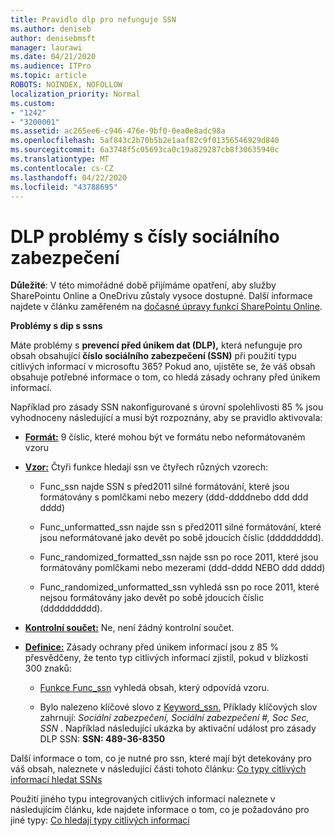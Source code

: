 ```yaml
---
title: Pravidlo dlp pro nefunguje SSN
ms.author: deniseb
author: denisebmsft
manager: laurawi
ms.date: 04/21/2020
ms.audience: ITPro
ms.topic: article
ROBOTS: NOINDEX, NOFOLLOW
localization_priority: Normal
ms.custom:
- "1242"
- "3200001"
ms.assetid: ac265ee6-c946-476e-9bf0-0ea0e8adc98a
ms.openlocfilehash: 5af843c2b70b5b2e1aaf82c9f01356546929d840
ms.sourcegitcommit: 6a3748f5c05693ca0c19a829287cb8f30635940c
ms.translationtype: MT
ms.contentlocale: cs-CZ
ms.lasthandoff: 04/22/2020
ms.locfileid: "43788695"
---
```

# <a name="dlp-issues-with-social-security-numbers"></a>DLP problémy s čísly sociálního zabezpečení

**Důležité**: V této mimořádné době přijímáme opatření, aby služby SharePointu Online a OneDrivu zůstaly vysoce dostupné. Další informace najdete v článku zaměřeném na [dočasné úpravy funkcí SharePointu Online](https://aka.ms/ODSPAdjustments).

**Problémy s dip s ssns**

Máte problémy s **prevencí před únikem dat (DLP),** která nefunguje pro obsah obsahující **číslo sociálního zabezpečení (SSN)** při použití typu citlivých informací v microsoftu 365? Pokud ano, ujistěte se, že váš obsah obsahuje potřebné informace o tom, co hledá zásady ochrany před únikem informací. 
  
Například pro zásady SSN nakonfigurované s úrovní spolehlivosti 85 % jsou vyhodnoceny následující a musí být rozpoznány, aby se pravidlo aktivovala:
  
- **[Formát:](https://docs.microsoft.com/office365/securitycompliance/what-the-sensitive-information-types-look-for#format-80)** 9 číslic, které mohou být ve formátu nebo neformátovaném vzoru

- **[Vzor:](https://msconnect.microsoft.com/https:/docs.microsoft.com/office365/securitycompliance/what-the-sensitive-information-types-look-for#pattern-80)** Čtyři funkce hledají ssn ve čtyřech různých vzorech:

  - Func_ssn najde SSN s před2011 silné formátování, které jsou formátovány s pomlčkami nebo mezery (ddd-ddddnebo ddd ddd dddd)

  - Func_unformatted_ssn najde ssn s před2011 silné formátování, které jsou neformátované jako devět po sobě jdoucích číslic (ddddddddd).

  - Func_randomized_formatted_ssn najde ssn po roce 2011, které jsou formátovány pomlčkami nebo mezerami (ddd-dddd NEBO ddd dddd)

  - Func_randomized_unformatted_ssn vyhledá ssn po roce 2011, které nejsou formátovány jako devět po sobě jdoucích číslic (dddddddddd).

- **[Kontrolní součet:](https://docs.microsoft.com/office365/securitycompliance/what-the-sensitive-information-types-look-for#checksum-79)** Ne, není žádný kontrolní součet.

- **[Definice:](https://docs.microsoft.com/office365/securitycompliance/what-the-sensitive-information-types-look-for#definition-80)** Zásady ochrany před únikem informací jsou z 85 % přesvědčeny, že tento typ citlivých informací zjistil, pokud v blízkosti 300 znaků:

  - [Funkce Func_ssn](https://docs.microsoft.com/office365/securitycompliance/what-the-sensitive-information-types-look-for#pattern-80) vyhledá obsah, který odpovídá vzoru.

  - Bylo nalezeno klíčové slovo z [Keyword_ssn.](https://docs.microsoft.com/office365/securitycompliance/what-the-sensitive-information-types-look-for#keyword_ssn) Příklady klíčových slov zahrnují: *Sociální zabezpečení, Sociální zabezpečení #, Soc Sec, SSN* . Například následující ukázka by aktivační událost pro zásady DLP SSN: **SSN: 489-36-8350**
  
Další informace o tom, co je nutné pro ssn, které mají být detekovány pro váš obsah, naleznete v následující části tohoto článku: [Co typy citlivých informací hledat SSNs](https://docs.microsoft.com/office365/securitycompliance/what-the-sensitive-information-types-look-for#us-social-security-number-ssn)
  
Použití jiného typu integrovaných citlivých informací naleznete v následujícím článku, kde najdete informace o tom, co je požadováno pro jiné typy: [Co hledají typy citlivých informací](https://docs.microsoft.com/office365/securitycompliance/what-the-sensitive-information-types-look-for)
  